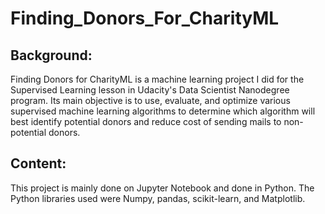 # Finding_Donors_For_CharityML
## Background: 
Finding Donors for CharityML is a machine learning project I did for the Supervised Learning lesson in Udacity's Data Scientist Nanodegree program. Its main objective is to use, evaluate, and optimize various supervised machine learning algorithms to determine which algorithm will best identify potential donors and reduce cost of sending mails to non-potential donors.  
## Content: 
This project is mainly done on Jupyter Notebook and done in Python. The Python libraries used were Numpy, pandas, scikit-learn, and Matplotlib. 

